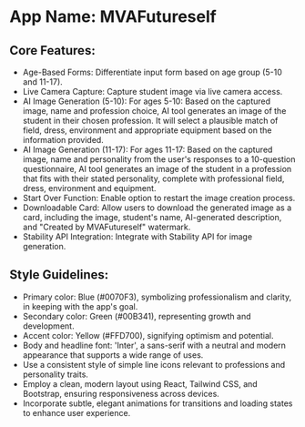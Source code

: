 # **App Name**: MVAFutureself

## Core Features:

- Age-Based Forms: Differentiate input form based on age group (5-10 and 11-17).
- Live Camera Capture: Capture student image via live camera access.
- AI Image Generation (5-10): For ages 5-10: Based on the captured image, name and profession choice, AI tool generates an image of the student in their chosen profession. It will select a plausible match of field, dress, environment and appropriate equipment based on the information provided.
- AI Image Generation (11-17): For ages 11-17: Based on the captured image, name and personality from the user's responses to a 10-question questionnaire, AI tool generates an image of the student in a profession that fits with their stated personality, complete with professional field, dress, environment and equipment.
- Start Over Function: Enable option to restart the image creation process.
- Downloadable Card: Allow users to download the generated image as a card, including the image, student's name, AI-generated description, and "Created by MVAFutureself" watermark.
- Stability API Integration: Integrate with Stability API for image generation.

## Style Guidelines:

- Primary color: Blue (#0070F3), symbolizing professionalism and clarity, in keeping with the app's goal. 
- Secondary color: Green (#00B341), representing growth and development.
- Accent color: Yellow (#FFD700), signifying optimism and potential.
- Body and headline font: 'Inter', a sans-serif with a neutral and modern appearance that supports a wide range of uses.
- Use a consistent style of simple line icons relevant to professions and personality traits.
- Employ a clean, modern layout using React, Tailwind CSS, and Bootstrap, ensuring responsiveness across devices.
- Incorporate subtle, elegant animations for transitions and loading states to enhance user experience.
